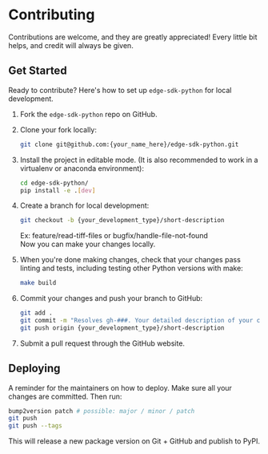 # Contributing

Contributions are welcome, and they are greatly appreciated! Every little bit
helps, and credit will always be given.

## Get Started

Ready to contribute? Here's how to set up `edge-sdk-python` for local development.

1. Fork the `edge-sdk-python` repo on GitHub.

2. Clone your fork locally:

    ```bash
    git clone git@github.com:{your_name_here}/edge-sdk-python.git
    ```

3. Install the project in editable mode. (It is also recommended to work in a virtualenv or anaconda environment):

    ```bash
    cd edge-sdk-python/
    pip install -e .[dev]
    ```

4. Create a branch for local development:

    ```bash
    git checkout -b {your_development_type}/short-description
    ```

    Ex: feature/read-tiff-files or bugfix/handle-file-not-found<br>
    Now you can make your changes locally.

5. When you're done making changes, check that your changes pass linting and
   tests, including testing other Python versions with make:

    ```bash
    make build
    ```

6. Commit your changes and push your branch to GitHub:

    ```bash
    git add .
    git commit -m "Resolves gh-###. Your detailed description of your changes."
    git push origin {your_development_type}/short-description
    ```

7. Submit a pull request through the GitHub website.

## Deploying

A reminder for the maintainers on how to deploy.
Make sure all your changes are committed.
Then run:

```bash
bump2version patch # possible: major / minor / patch
git push
git push --tags
```

This will release a new package version on Git + GitHub and publish to PyPI.
